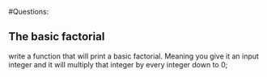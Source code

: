 #Questions:


## The basic factorial

write a function that will print a basic factorial. Meaning you give it an input integer and it will multiply that integer by every integer down to 0;